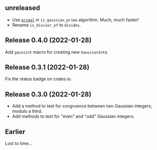 ## unreleased

- Use [`primal`](https://crates.io/crates/primal) in `is_gaussian_prime` algorithm.
  Much, much faster!
- Rename `is_divisor_of` to `divides`.

## Release 0.4.0 (2022-01-28)

<!-- Releasing software is fun! -->

Add `gaussint` macro for creating new `GaussianInt`s.

## Release 0.3.1 (2022-01-28)

Fix the status badge on crates.io.

## Release 0.3.0 (2022-01-28)

- Add a method to test for congruence between two Gaussian integers, modulo a third.
- Add methods to test for "even" and "odd" Gaussian integers.

## Earlier

Lost to time...
